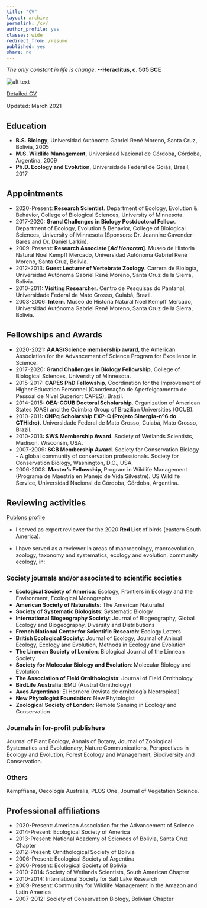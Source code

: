 ```yaml
---
title: "CV"
layout: archive
permalink: /cv/
author_profile: yes
classes: wide
redirect_from: /resume
published: yes
share: no
---
```


<style type="text/css">
  body{
  font-size: 11pt;
}
</style>

_The only constant in life is change_. __--Heraclitus, c. 505 BCE__

![alt text](https://github.com/jesusNPL/jesusnpl.github.io/blob/master/curriculum2.jpg?raw=true)

[Detailed CV](https://github.com/jesusNPL/jesusnpl.github.io/raw/master/CV/CV.pdf)

Updated: March 2021

## Education
* __B.S. Biology__, Universidad Autónoma Gabriel René Moreno, Santa Cruz, Bolivia, 2005
* __M.S. Wildlife Management__, Universidad Nacional de Córdoba, Córdoba, Argentina, 2009
* __Ph.D. Ecology and Evolution__, Universidade Federal de Goiás, Brasil, 2017

## Appointments
* 2020-Present: __Research Scientist__. Department of Ecology, Evolution & Behavior, College of Biological Sciences, University of Minnesota.
* 2017-2020: __Grand Challenges in Biology Postdoctoral Fellow__. Department of Ecology, Evolution & Behavior, College of Biological Sciences, University of Minnesota (Sponsors: Dr. Jeannine Cavender-Bares and Dr. Daniel Larkin).
* 2009-Present: __Research Associate [_Ad Honorem_]__. Museo de Historia Natural Noel Kempff Mercado, Universidad Autónoma Gabriel René Moreno, Santa Cruz, Bolivia. 
* 2012-2013: __Guest Lecturer of Vertebrate Zoology__.  Carrera de Biología, Universidad Autónoma Gabriel René Moreno, Santa Cruz de la Sierra, Bolivia.
* 2010-2011: __Visiting Researcher__. Centro de Pesquisas do Pantanal, Universidade Federal de Mato Grosso,  Cuiabá, Brazil.
* 2003-2006: __Intern__. Museo de Historia Natural Noel Kempff Mercado, Universidad Autónoma Gabriel René Moreno, Santa Cruz de la Sierra, Bolivia.
  
## Fellowships and Awards
* 2020-2021: __AAAS/Science membership award__, the American Association for the Advancement of Science Program for Excellence in Science. 
* 2017-2020: __Grand Challenges in Biology Fellowship__, College of Biological Sciences, University of Minnesota.
* 2015-2017: __CAPES PhD Fellowship__, Coordination for the Improvement of Higher Education Personnel (Coordenação de Aperfeiçoamento de Pessoal de Nível Superior; CAPES), Brazil.
* 2014-2015: __OEA-CGUB Doctoral Scholarship__. Organization of American States (OAS) and the Coimbra Group of Brazilian Universities (GCUB).
* 2010-2011: __CNPq Scholarship EXP-C (Projeto Sinergia-nº6 do CTHidro)__. Universidade Federal de Mato Grosso, Cuiabá, Mato Grosso, Brazil.
* 2010-2013: __SWS Membership Award__. Society of Wetlands Scientists, Madison, Wisconsin, USA.
* 2007-2009: __SCB Membership Award__. Society for Conservation Biology - A global community of conservation professionals. Society for Conservation Biology, Washington, D.C., USA.
* 2006-2008: __Master’s Fellowship__, Program in Wildlife Management (Programa de Maestría en Manejo de Vida Silvestre). US Wildlife Service, Universidad Nacional de Córdoba, Córdoba, Argentina.

## Reviewing activities

[Publons profile](https://publons.com/researcher/1588941/jesus-n-pinto-ledezma/peer-review/)

* I served as expert reviewer for the 2020 __Red List__ of birds (eastern South America).

* I have served as a reviewer in areas of macroecology, macroevolution, zoology, taxonomy and systematics, ecology and evolution, community ecology, in:   

### Society journals and/or associated to scientific societies
* __Ecological Society of America__: Ecology, Frontiers in Ecology and the Environment, Ecological Monographs 
* __American Society of Naturalists__: The American Naturalist
* __Society of Systematic Biologists__: Systematic Biology
* __International Biogeography Society__: Journal of Biogeography, Global Ecology and Biogeography, Diversity and Distributions
* __French National Center for Scientific Research__: Ecology Letters
* __British Ecological Society__: Journal of Ecology, Journal of Animal Ecology, Ecology and Evolution, Methods in Ecology and Evolution
* __The Linnean Society of London__: Biological Journal of the Linnean Society
* __Society for Molecular Biology and Evolution__: Molecular Biology and Evolution   
* __The Association of Field Ornithologists__: Journal of Field Ornithology 
* __BirdLife Australia__: EMU (Austral Ornithology)
* __Aves Argentinas__: El Hornero (revista de ornitología Neotropical) 
* __New Phytologist Foundation__: New Phytologist 
* __Zoological Society of London__: Remote Sensing in Ecology and Conservation

### Journals in for-profit publishers  
Journal of Plant Ecology, Annals of Botany, Journal of Zoological Systematics and Evolutionary, Nature Communications, Perspectives in Ecology and Evolution, Forest Ecology and Management, Biodiversity and Conservation.

### Others
Kempffiana, Oecología Australis, PLOS One, Journal of Vegetation Science.
  
## Professional affiliations
* 2020-Present: American Association for the Advancement of Science
* 2014-Present: Ecological Society of America
* 2013-Present: National Academy of Sciences of Bolivia, Santa Cruz Chapter
* 2012-Present: Ornithological Society of Bolivia
* 2006-Present: Ecological Society of Argentina
* 2006-Present: Ecological Society of Bolivia
* 2010-2014: Society of Wetlands Scientists, South American Chapter
* 2010-2014: International Society for Salt Lake Research
* 2009-Present: Community for Wildlife Management in the Amazon and Latin America
* 2007-2012: Society of Conservation Biology, Bolivian Chapter

